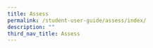 ```yaml
---
title: Assess
permalink: /student-user-guide/assess/index/
description: ""
third_nav_title: Assess
---
```

